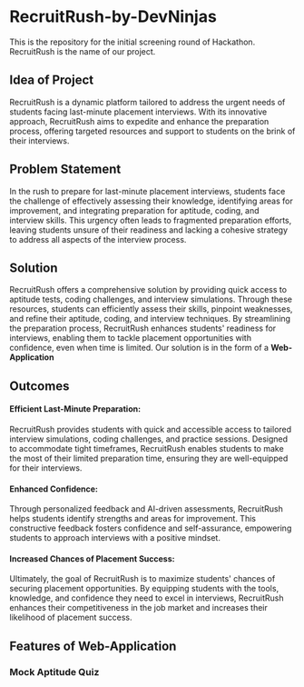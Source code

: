 # RecruitRush-by-DevNinjas
This is the repository for the initial screening round of Hackathon. RecruitRush is the name of our project. <br>

<h2>Idea of Project</h2> 
RecruitRush is a dynamic platform tailored to address the urgent needs of students facing last-minute placement interviews. With its innovative approach, RecruitRush aims to expedite and enhance the preparation process, offering targeted resources and support to students on the brink of their interviews.

<h2>Problem Statement</h2>

In the rush to prepare for last-minute placement interviews, students face the challenge of effectively assessing their knowledge, identifying areas for improvement, and integrating preparation for aptitude, coding, and interview skills. This urgency often leads to fragmented preparation efforts, leaving students unsure of their readiness and lacking a cohesive strategy to address all aspects of the interview process.

<h2>Solution</h2>
RecruitRush offers a comprehensive solution by providing quick access to aptitude tests, coding challenges, and interview simulations. Through these resources, students can efficiently assess their skills, pinpoint weaknesses, and refine their aptitude, coding, and interview techniques. By streamlining the preparation process, RecruitRush enhances students' readiness for interviews, enabling them to tackle placement opportunities with confidence, even when time is limited. Our solution is in the form of a <b>Web-Application</b>

<h2>Outcomes</h2>
<h4>Efficient Last-Minute Preparation:</h4> 
RecruitRush provides students with quick and accessible access to tailored interview simulations, coding challenges, and practice sessions. Designed to accommodate tight timeframes, RecruitRush enables students to make the most of their limited preparation time, ensuring they are well-equipped for their interviews.

<h4>Enhanced Confidence:</h4> Through personalized feedback and AI-driven assessments, RecruitRush helps students identify strengths and areas for improvement. This constructive feedback fosters confidence and self-assurance, empowering students to approach interviews with a positive mindset.

<h4>Increased Chances of Placement Success:</h4> Ultimately, the goal of RecruitRush is to maximize students' chances of securing placement opportunities. By equipping students with the tools, knowledge, and confidence they need to excel in interviews, RecruitRush enhances their competitiveness in the job market and increases their likelihood of placement success.

<h2>Features of Web-Application</h2>

<h3>Mock Aptitude Quiz</h3>

